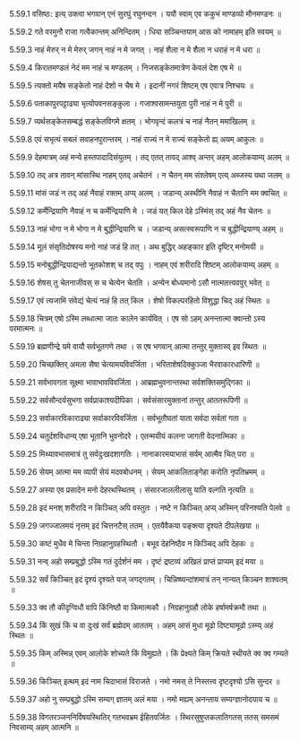 5.59.1
वसिष्ठः:
इत्य् उक्त्वा भगवान् एनं सुरघुं रघुनन्दन ।
ययौ स्वाम् एव ककुभं माण्डव्यो मौनमण्डनः ॥


5.59.2
गते वरमुनौ राजा गत्वैकान्तम् अनिन्दितम् ।
धिया सञ्चिन्तयाम् आस को नामाहम् इति स्वयम् ॥


5.59.3
नाहं मेरुर् न मे मेरुर् जगन् नाहं न मे जगत् ।
नाहं शैला न मे शैला न धराहं न मे धरा ॥


5.59.4
किरातमण्डलं नेदं मम नाहं च मण्डलम् ।
निजसङ्केतमात्रेण केवलं देश एष मे ॥


5.59.5
त्यक्तो मयैष सङ्केतो नाहं देशो न चैष मे ।
इदानीं नगरं शिष्टम् एष एवात्र निश्चयः ॥


5.59.6
पताकापुरपट्टाढ्या भृत्योपवनसङ्कुला ।
गजाश्वसामन्तयुता पुरी नाहं न मे पुरी ॥


5.59.7
व्यर्थसङ्केतसम्बद्धं सङ्केतविगमे क्षतम् ।
भोगवृन्दं कलत्रं च नाहं नैतन् ममाखिलम् ॥


5.59.8
एवं सभृत्यं सबलं सवाहनपुरान्तरम् ।
नाहं राज्यं न मे राज्यं सङ्केतो ह्य् अयम् आकुलः ॥


5.59.9
देहमात्रम् अहं मन्ये हस्तपादादिसंयुतम् ।
तद् एतत् तावद् आश्व् अन्तर् अहम् आलोकयाम्य् अलम् ॥


5.59.10
तद् अत्र तावन् मांसास्थि नाहम् एतद् अचेतनं ।
न चैतन् मम संश्लेषम् एत्य् अब्जस्य यथा जलम् ॥


5.59.11
मांसं जडं न तद् अहं नैवाहं रक्तम् अप्य् अलम् ।
जडान्य् अस्थीनि नैवाहं न चैतानि मम क्वचित् ॥


5.59.12
कर्मेन्द्रियाणि नैवाहं न च कर्मेन्द्रियाणि मे ।
जडं यत् किल देहे ऽस्मिंस् तद् अहं नैव चेतनः ॥


5.59.13
नाहं भोगा न मे भोगा न मे बुद्धीन्द्रियाणि च ।
जडान्य् असत्स्वरूपाणि न च बुद्धीन्द्रियाण्य् अहम् ॥


5.59.14
मूलं संसृतिदोषस्य मनो नाहं जडं हि तत् ।
अथ बुद्धिर् अहङ्कार इति दृष्टिर् मनोमयी ॥


5.59.15
मनोबुद्धीन्द्रियाद्यन्तो भूतकोशश् च तद् वपुः ।
नाहम् एवं शरीरादि शिष्टम् आलोकयाम्य् अहम् ॥


5.59.16
शेषस् तु चेतनाजीवस् स च चेत्येन चेतति ।
अन्येन बोध्यमानो ऽसौ नात्मतत्त्ववपुर् भवेत् ॥


5.59.17
एवं त्यजामि संवेद्यं चेत्यं नाहं हि तत् किल ।
शेषो विकल्परहितो विशुद्धा चिद् अहं स्थितः ॥


5.59.18
चित्रम् एषो ऽस्मि लब्धात्मा जातः कालेन कार्यवित् ।
एष सो ऽहम् अनन्तात्मा क्वान्तो ऽस्य परमात्मनः ॥


5.59.19
ब्रह्मणीन्द्रे यमे वायौ सर्वभूतगणे तथा ।
स एष भगवान् आत्मा तन्तुर् मुक्तास्व् इव स्थितः ॥


5.59.20
चिच्छक्तिर् अमला सैषा चेत्यामयविवर्जिता ।
भरिताशेषदिक्कुञ्जा भैरवाकारधारिणी ॥


5.59.21
सर्वभावगता सूक्ष्मा भावाभावविवर्जिता ।
आब्रह्मभुवनान्तस्था सर्वशक्तिसमुद्गिका ॥


5.59.22
सर्वसौन्दर्यसुभगा सर्वप्राकाश्यदीपिका ।
सर्वसंसारमुक्तानां तन्तुर् आततरूपिणी ॥


5.59.23
सर्वाकारविकाराढ्या सर्वाकारविवर्जिता ।
सर्वभूतौघतां याता सर्वदा सर्वतां गता ॥


5.59.24
चतुर्दशविधान्य् एषा भूतानि भुवनोदरे ।
एतन्मयीयं कलना जागती वेदनात्मिका ॥


5.59.25
मिथ्यावभासमात्रं तु सर्वदुःखदशागतिः ।
नानाकारमयाभासं सर्वम् आत्मैव चित् परा ॥


5.59.26
सेयम् आत्मा मम व्यापी सेयं मदवबोधनम् ।
सेयम् आकलिताङ्गेहा करोति नृपतिभ्रमम् ॥


5.59.27
अस्या एव प्रसादेन मनो देहरथस्थितम् ।
संसारजाललीलासु याति वल्गति नृत्यति ॥


5.59.28
इदं मनश् शरीरादि न किञ्चित् अपि वस्तुतः ।
नष्टे न किञ्चित् अप्य् अस्मिन् परिनश्यति पेलवे ॥


5.59.29
जगज्जालमयं नृत्तम् इदं चित्तनटैस् ततम् ।
एतयैवैकया पङ्क्त्या दृश्यते दीपलेखया ॥


5.59.30
कष्टं मुधैव मे चिन्ता निग्रहानुग्रहस्थितौ ।
बभूव देहनिष्ठैव न किञ्चिद् अपि देहकः ॥


5.59.31
नन्व् अहो सम्प्रबुद्धो ऽस्मि गतं दुर्दर्शनं मम ।
दृष्टं द्रष्टव्यं अखिलं प्राप्तं प्राप्यम् इदं मया ॥


5.59.32
सर्वं किञ्चित् इदं दृश्यं दृश्यते यज् जगद्गतम् ।
चिन्निष्ष्यन्दांशमात्रं तन् नान्यत् किञ्चन शाश्वतम् ॥


5.59.33
क्व तौ कीदृग्विधौ वापि किंनिष्ठौ वा किमात्मकौ ।
निग्रहानुग्रहौ लोके हर्षामर्षक्रमौ तथा ॥


5.59.34
किं सुखं किं च वा दुःखं सर्वं ब्रह्मेदम् आततम् ।
अहम् आसं मुधा मूढो दिष्ट्यामूढो ऽस्म्य् अहं स्थितः ॥


5.59.35
किम् अस्मिन्न् एवम् आलोके शोच्यते किं विमुह्यते ।
किं प्रेक्ष्यते किम् क्रियते स्थीयते क्व क्व गम्यते ॥


5.59.36
किञ्चित् इत्थम् इदं नाम चिदाभासं विराजते ।
नमो नमस् ते निस्तत्त्व दृष्टदृश्यो ऽसि सुन्दर ॥


5.59.37
अहो नु सम्प्रबुद्धो ऽस्मि सम्यग् ज्ञातम् अलं मया ।
नमो मह्यम् अनन्ताय सम्यग्ज्ञानोदयाय च ॥


5.59.38
विगतरञ्जननिर्विषयस्थितिर् गतभवभ्रम ईहितवर्जितः ।
स्थिरसुषुप्तकलातिगतस् ततस् समसमं निवसाम्य् अहम् आत्मनि ॥

